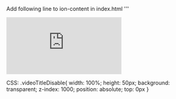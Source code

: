 Add following line to ion-content in index.html
'''
<div class=”videoContainer”>
<iframe src=https://www.youtube.com/embed/wyVM1evRxNw frameborder="0></iframe>
</div>
'''

Embeding a youtube video is quite easy but when whitelist plugin is used, it will block  the youtube api’s . so add following lines to config.xml

'''
<access origin="*.youtube.com"/>
<access origin="*.ytimg.com"/>
'''

These lines whitelist the youtube api’s and will allow the youtube video to be played in ionic app.

Setting the Aspect Ration:

The default aspect ration of youtube video is 16:9 so just create a wrapper <div> with a percentage value for padding-bottom, like this:

div {
width: 100%;
padding-bottom: 56.25%;
}


It will result in a <div> with height equal to 56.25% of the width of its container (a 16:9 aspect ratio).
Padding-bottom values for other aspect ratios and 100% width :
aspect ratio  | padding-bottom value
--------------|----------------------
16:9      |       56.25%
4:3       |       75%
3:2       |       66.66%
8:5       |       62.5%

Disabling relative links and branding or title

One of the most common issue while embedding youtube video is relative links and branding and title, so add following query string to the embed url

Actual url :

https://www.youtube.com/embed/wyVM1evRxNw

Url without relative link and branding

https://www.youtube.com/embed/wyVM1evRxNw?rel=0&&modestbranding=1

title can be disabled or removed using showinfo=0;

But either title or branding, anyone of them can be disabled. If both title and branding are not disabled and user click on them, youtube player will take over the app and there is no way back to app other than killing the app and start it again.

So disable the branding and handle the title by adding transparent div or container on the title which makes it disable otherwise like

<div class="videoTitleDisable”></div>
<div class=" videoContainer">
	<iframe src="https://www.youtube.com/embed/wyVM1evRxNw"></iframe>
</div>

CSS:
.videoTitleDisable{
width: 100%;
height: 50px;
background:  transparent;
z-index: 1000;
position: absolute;	top: 0px
}
